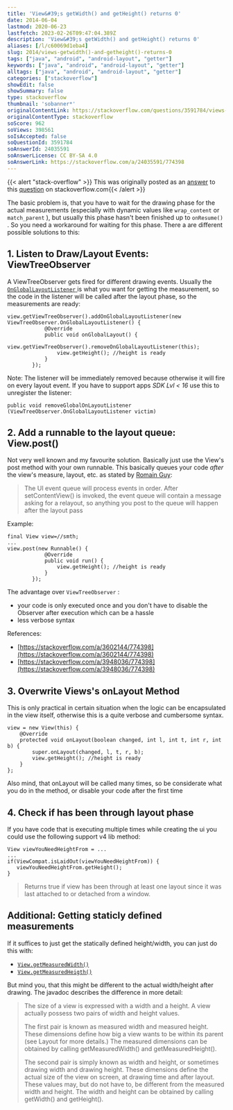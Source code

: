 ```yaml
---
title: 'View&#39;s getWidth() and getHeight() returns 0'
date: 2014-06-04
lastmod: 2020-06-23
lastfetch: 2023-02-26T09:47:04.389Z
description: 'View&#39;s getWidth() and getHeight() returns 0'
aliases: [/l/c60069d1eba4]
slug: 2014/views-getwidth()-and-getheight()-returns-0
tags: ["java", "android", "android-layout", "getter"]
keywords: ["java", "android", "android-layout", "getter"]
alltags: ["java", "android", "android-layout", "getter"]
categories: ["stackoverflow"]
showEdit: false 
showSummary: false 
type: stackoverflow 
thumbnail: 'sobanner*' 
originalContentLink: https://stackoverflow.com/questions/3591784/views-getwidth-and-getheight-returns-0
originalContentType: stackoverflow
soScore: 962
soViews: 398561
soIsAccepted: false
soQuestionId: 3591784
soAnswerId: 24035591
soAnswerLicense: CC BY-SA 4.0
soAnswerLink: https://stackoverflow.com/a/24035591/774398
---
```


{{< alert "stack-overflow" >}} This was originally posted as an [answer](https://stackoverflow.com/a/24035591/774398) to this [question](https://stackoverflow.com/questions/3591784/views-getwidth-and-getheight-returns-0)  on stackoverflow.com{{< /alert >}}

The basic problem is, that you have to wait for the drawing phase for the actual measurements (especially with dynamic values like  `wrap_content`  or  `match_parent` ), but usually this phase hasn't been finished up to  `onResume()` . So you need a workaround for waiting for this phase. There a are different possible solutions to this:

1\. Listen to Draw/Layout Events: ViewTreeObserver
--------------------------------------------------

A ViewTreeObserver gets fired for different drawing events. Usually the [ `OnGlobalLayoutListener` ](http://developer.android.com/reference/android/view/ViewTreeObserver.OnGlobalLayoutListener.html) is what you want for getting the measurement, so the code in the listener will be called after the layout phase, so the measurements are ready:

```
view.getViewTreeObserver().addOnGlobalLayoutListener(new ViewTreeObserver.OnGlobalLayoutListener() {
            @Override
            public void onGlobalLayout() {
                view.getViewTreeObserver().removeOnGlobalLayoutListener(this);
                view.getHeight(); //height is ready
            }
        });

```

Note: The listener will be immediately removed because otherwise it will fire on every layout event. If you have to support apps _SDK Lvl < 16_ use this to unregister the listener:

 `public void removeGlobalOnLayoutListener (ViewTreeObserver.OnGlobalLayoutListener victim)` 

  

2\. Add a runnable to the layout queue: View.post()
---------------------------------------------------

Not very well known and my favourite solution. Basically just use the View's post method with your own runnable. This basically queues your code _after_ the view's measure, layout, etc. as stated by [Romain Guy](https://stackoverflow.com/users/298575/romain-guy):

> The UI event queue will process events in order. After setContentView() is invoked, the event queue will contain a message asking for a relayout, so anything you post to the queue will happen after the layout pass

Example:

```
final View view=//smth;
...
view.post(new Runnable() {
            @Override
            public void run() {
                view.getHeight(); //height is ready
            }
        });

```

The advantage over  `ViewTreeObserver` :

*   your code is only executed once and you don't have to disable the Observer after execution which can be a hassle
*   less verbose syntax

References:

*   [https://stackoverflow.com/a/3602144/774398](https://stackoverflow.com/a/3602144/774398)
*   [https://stackoverflow.com/a/3948036/774398](https://stackoverflow.com/a/3948036/774398)

  

3\. Overwrite Views's onLayout Method
-------------------------------------

This is only practical in certain situation when the logic can be encapsulated in the view itself, otherwise this is a quite verbose and cumbersome syntax.

```
view = new View(this) {
    @Override
    protected void onLayout(boolean changed, int l, int t, int r, int b) {
        super.onLayout(changed, l, t, r, b);
        view.getHeight(); //height is ready
    }
};

```

Also mind, that onLayout will be called many times, so be considerate what you do in the method, or disable your code after the first time

  

4\. Check if has been through layout phase
------------------------------------------

If you have code that is executing multiple times while creating the ui you could use the following support v4 lib method:

```
View viewYouNeedHeightFrom = ...
...
if(ViewCompat.isLaidOut(viewYouNeedHeightFrom)) {
   viewYouNeedHeightFrom.getHeight();
}

```

> Returns true if view has been through at least one layout since it was last attached to or detached from a window.

Additional: Getting staticly defined measurements
-------------------------------------------------

If it suffices to just get the statically defined height/width, you can just do this with:

*   [ `View.getMeasuredWidth()` ](http://developer.android.com/reference/android/view/View.html#getMeasuredWidth())
*   [ `View.getMeasuredHeigth()` ](http://developer.android.com/reference/android/view/View.html#getMeasuredHeight())

But mind you, that this might be different to the actual width/height after drawing. The javadoc describes the difference in more detail:

> The size of a view is expressed with a width and a height. A view actually possess two pairs of width and height values.
> 
> The first pair is known as measured width and measured height. These dimensions define how big a view wants to be within its parent (see Layout for more details.) The measured dimensions can be obtained by calling getMeasuredWidth() and getMeasuredHeight().
> 
> The second pair is simply known as width and height, or sometimes drawing width and drawing height. These dimensions define the actual size of the view on screen, at drawing time and after layout. These values may, but do not have to, be different from the measured width and height. The width and height can be obtained by calling getWidth() and getHeight().